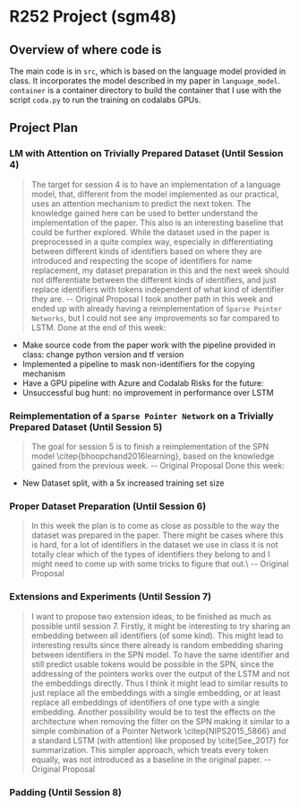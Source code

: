 # R252 Project (sgm48)

## Overview of where code is
The main code is in `src`, which is based on the language model provided in class.
It incorporates the model described in my paper in `language_model`.
`container` is a container directory to build the container that I use with the script `coda.py` to run the training on codalabs GPUs.

## Project Plan
### LM with Attention on Trivially Prepared Dataset (Until Session 4)
> The target for session 4 is to have an implementation of a language model, that, different from the model implemented as our practical, uses an attention mechanism to predict the next token. The knowledge gained here can be used to better understand the implementation of the paper. This also is an interesting baseline that could be further explored.
> While the dataset used in the paper is preprocessed in a quite complex way, especially in differentiating between different kinds of identifiers based on where they are introduced and respecting the scope of identifiers for name replacement, my dataset preparation in this and the next week should not differentiate between the different kinds of identifiers, and just replace identifiers with tokens independent of what kind of identifier they are.
> -- Original Proposal
I took another path in this week and ended up with already having a reimplementation of `Sparse Pointer Networks`, but I could not see any improvements so far compared to LSTM.
Done at the end of this week:
- Make source code from the paper work with the pipeline provided in class: change python version and tf version
- Implemented a pipeline to mask non-identifiers for the copying mechanism
- Have a GPU pipeline with Azure and Codalab
Risks for the future:
- Unsuccessful bug hunt: no improvement in performance over LSTM

### Reimplementation of a `Sparse Pointer Network` on a Trivially Prepared Dataset (Until Session 5)
> The goal for session 5 is to finish a reimplementation of the SPN model \citep{bhoopchand2016learning}, based on the knowledge gained from the previous week. 
> -- Original Proposal
Done this week:
- New Dataset split, with a 5x increased training set size
### Proper Dataset Preparation (Until Session 6)
> In this week the plan is to come as close as possible to the way the dataset was prepared in the paper. There might be cases where this is hard, for a lot of identifiers in the dataset we use in class it is not totally clear which of the types of identifiers they belong to and I  might need to come up with some tricks to figure that out.\\
> -- Original Proposal

### Extensions and Experiments (Until Session 7)
> I want to propose two extension ideas, to be finished as much as possible until session 7.
> Firstly, it might be interesting to try sharing an embedding between all identifiers (of some kind). This might lead to interesting results since there already is random embedding sharing between identifiers in the SPN model. To have the same identifier and still predict usable tokens would be possible in the SPN, since the addressing of the pointers works over the output of the LSTM and not the embeddings directly. Thus I think it might lead to similar results to just replace all the embeddings with a single embedding, or at least replace all embeddings of identifiers of one type with a single embedding.
> Another possibility would be to test the effects on the architecture when removing the filter on the SPN making it similar to a simple combination of a Pointer Network \citep{NIPS2015_5866} and a standard LSTM (with attention) like proposed by \cite{See_2017} for summarization. This simpler approach, which treats every token equally, was not introduced as a baseline in the original paper.
> -- Original Proposal

### Padding (Until Session 8)